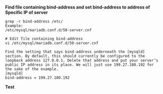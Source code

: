 **Find file containing bind-address and set bind-address to address of Specific IP of server**
```
grep -r bind-address /etc/
Example:
/etc/mysql/mariadb.conf.d/50-server.cnf

# Edit file containing bind-address
vi /etc/mysql/mariadb.conf.d/50-server.cnf

Find the setting that says bind-address underneath the [mysqld] section. By default, this should currently be configured to the loopback address 127.0.0.1. Delete that address and put your server’s public IP address in its place. We will just use 199.27.180.192 for the sake of the example. 
[mysqld]
bind-address = 199.27.180.192
```

**Test**

